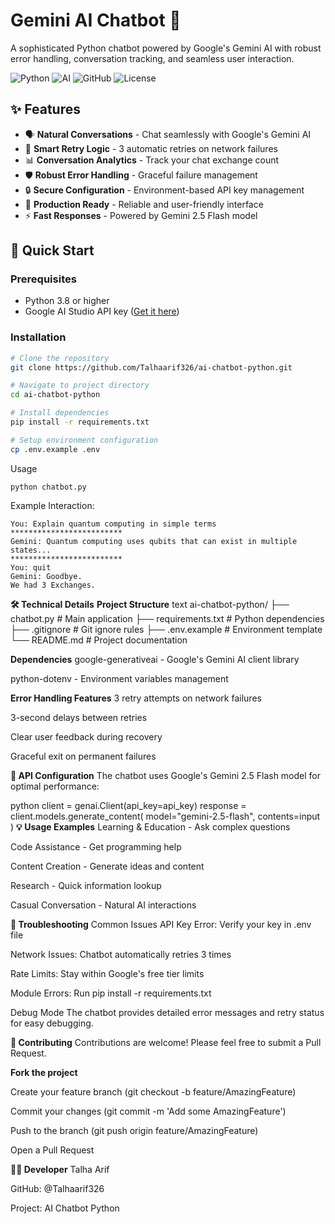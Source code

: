 # Gemini AI Chatbot 🤖

A sophisticated Python chatbot powered by Google's Gemini AI with robust error handling, conversation tracking, and seamless user interaction.

![Python](https://img.shields.io/badge/Python-3.8+-blue.svg)
![AI](https://img.shields.io/badge/AI-Gemini_2.5_Flash-orange.svg)
![GitHub](https://img.shields.io/badge/Status-Production_Ready-brightgreen.svg)
![License](https://img.shields.io/badge/License-MIT-yellow.svg)

## ✨ Features

- 🗣️ **Natural Conversations** - Chat seamlessly with Google's Gemini AI
- 🔄 **Smart Retry Logic** - 3 automatic retries on network failures
- 📊 **Conversation Analytics** - Track your chat exchange count
- 🛡️ **Robust Error Handling** - Graceful failure management
- 🔒 **Secure Configuration** - Environment-based API key management
- 🚀 **Production Ready** - Reliable and user-friendly interface
- ⚡ **Fast Responses** - Powered by Gemini 2.5 Flash model

## 🎯 Quick Start

### Prerequisites
- Python 3.8 or higher
- Google AI Studio API key ([Get it here](https://aistudio.google.com/))

### Installation

```bash
# Clone the repository
git clone https://github.com/Talhaarif326/ai-chatbot-python.git

# Navigate to project directory
cd ai-chatbot-python

# Install dependencies
pip install -r requirements.txt

# Setup environment configuration
cp .env.example .env
```

Usage
````
python chatbot.py
````
Example Interaction:
````
You: Explain quantum computing in simple terms
*************************
Gemini: Quantum computing uses qubits that can exist in multiple states...
*************************
You: quit
Gemini: Goodbye.
We had 3 Exchanges.
````
**🛠️ Technical Details**
**Project Structure**
text
ai-chatbot-python/
├── chatbot.py          # Main application
├── requirements.txt    # Python dependencies
├── .gitignore         # Git ignore rules
├── .env.example       # Environment template
└── README.md          # Project documentation

**Dependencies**
google-generativeai - Google's Gemini AI client library

python-dotenv - Environment variables management

**Error Handling Features**
3 retry attempts on network failures

3-second delays between retries

Clear user feedback during recovery

Graceful exit on permanent failures

**🔧 API Configuration**
The chatbot uses Google's Gemini 2.5 Flash model for optimal performance:

python
client = genai.Client(api_key=api_key)
response = client.models.generate_content(
    model="gemini-2.5-flash",
    contents=input
)
**💡 Usage Examples**
Learning & Education - Ask complex questions

Code Assistance - Get programming help

Content Creation - Generate ideas and content

Research - Quick information lookup

Casual Conversation - Natural AI interactions

**🐛 Troubleshooting**
Common Issues
API Key Error: Verify your key in .env file

Network Issues: Chatbot automatically retries 3 times

Rate Limits: Stay within Google's free tier limits

Module Errors: Run pip install -r requirements.txt

Debug Mode
The chatbot provides detailed error messages and retry status for easy debugging.

**🤝 Contributing**
Contributions are welcome! Please feel free to submit a Pull Request.

**Fork the project**

Create your feature branch (git checkout -b feature/AmazingFeature)

Commit your changes (git commit -m 'Add some AmazingFeature')

Push to the branch (git push origin feature/AmazingFeature)

Open a Pull Request


**👨‍💻 Developer**
Talha Arif

GitHub: @Talhaarif326

Project: AI Chatbot Python

